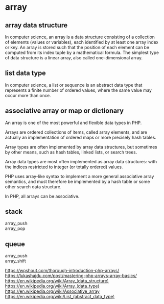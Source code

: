 # array

## array data structure

In computer science, an array is a data structure consisting of a collection of elements (values or variables), each identified by at least one array index or key. An array is stored such that the position of each element can be computed from its index tuple by a mathematical formula. The simplest type of data structure is a linear array, also called one-dimensional array.

## list data type

In computer science, a list or sequence is an abstract data type that represents a finite number of ordered values, where the same value may occur more than once.

## associative array or map or dictionary

An array is one of the most powerful and flexible data types in PHP.

Arrays are ordered collections of items, called array elements, and are actually an implementation of ordered maps or more precisely hash tables.

Array types are often implemented by array data structures, but sometimes by other means, such as hash tables, linked lists, or search trees.

Array data types are most often implemented as array data structures: with the indices restricted to integer (or totally ordered) values.

PHP uses array-like syntax to implement a more general associative array semantics, and must therefore be implemented by a hash table or some other search data structure.

In PHP, all arrays can be associative.

## stack

array_push  
array_pop

## queue

array_push  
array_shift

https://wpshout.com/thorough-introduction-php-arrays/  
https://lukashajdu.com/post/mastering-php-arrays-array-basics/  
https://en.wikipedia.org/wiki/Array_(data_structure)  
https://en.wikipedia.org/wiki/Array_(data_type)  
https://en.wikipedia.org/wiki/Associative_array  
https://en.wikipedia.org/wiki/List_(abstract_data_type)  
